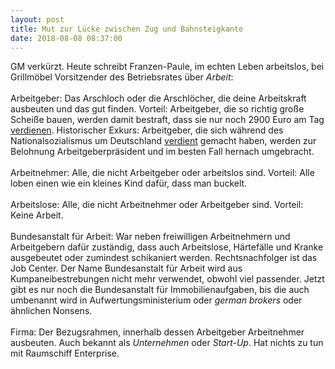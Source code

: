```yaml
---
layout: post
title: Mut zur Lücke zwischen Zug und Bahnsteigkante
date: 2018-08-08 08:37:00
---
```


GM verkürzt. Heute schreibt Franzen-Paule, im echten Leben arbeitslos, bei Grillmöbel Vorsitzender des Betriebsrates über *Arbeit*:
<br><br>
Arbeitgeber: Das Arschloch oder die Arschlöcher, die deine Arbeitskraft ausbeuten und das gut finden. Vorteil: Arbeitgeber, die so richtig große Scheiße bauen, werden damit bestraft, dass sie nur noch 2900 Euro am Tag [verdienen](https://jungle.world/artikel/2018/16/wechsel-auf-dem-chefsessel). Historischer Exkurs: Arbeitgeber, die sich während des Nationalsozialismus um Deutschland [verdient](https://de.wikipedia.org/wiki/Gustav_Adolf_Scheel#Nach_1945) gemacht haben, werden zur Belohnung Arbeitgeberpräsident und im besten Fall hernach umgebracht.
<br><br>
Arbeitnehmer: Alle, die nicht Arbeitgeber oder arbeitslos sind. Vorteil: Alle loben einen wie ein kleines Kind dafür, dass man buckelt.
<br><br>
Arbeitslose: Alle, die nicht Arbeitnehmer oder Arbeitgeber sind. Vorteil: Keine Arbeit.
<br><br>
Bundesanstalt für Arbeit: War neben freiwilligen Arbeitnehmern und Arbeitgebern dafür zuständig, dass auch Arbeitslose, Härtefälle und Kranke ausgebeutet oder zumindest schikaniert werden. Rechtsnachfolger ist das Job Center. Der Name Bundesanstalt für Arbeit wird aus Kumpaneibestrebungen nicht mehr verwendet, obwohl viel passender. Jetzt gibt es nur noch die Bundesanstalt für Immobilienaufgaben, bis die auch umbenannt wird in Aufwertungsministerium oder *german brokers* oder ähnlichen Nonsens. 
<br><br>
Firma: Der Bezugsrahmen, innerhalb dessen Arbeitgeber Arbeitnehmer ausbeuten. Auch bekannt als *Unternehmen* oder *Start-Up*. Hat nichts zu tun mit Raumschiff Enterprise.

